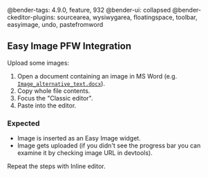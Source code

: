 @bender-tags: 4.9.0, feature, 932
@bender-ui: collapsed
@bender-ckeditor-plugins: sourcearea, wysiwygarea, floatingspace, toolbar, easyimage, undo, pastefromword

## Easy Image PFW Integration

Upload some images:

1. Open a document containing an image in MS Word (e.g. [`Image_alternative_text.docx`](https://github.com/ckeditor/ckeditor-dev/blob/7ecc15bc26aef53fadb7f3ec342510ca2d736236/tests/plugins/pastefromword/generated/_fixtures/PFW_image/Image_alternative_text/Image_alternative_text.docx)).
1. Copy whole file contents.
1. Focus the "Classic editor".
1. Paste into the editor.

### Expected

* Image is inserted as an Easy Image widget.
* Image gets uploaded (if you didn't see the progress bar you can examine it by checking image URL in devtools).

Repeat the steps with Inline editor.